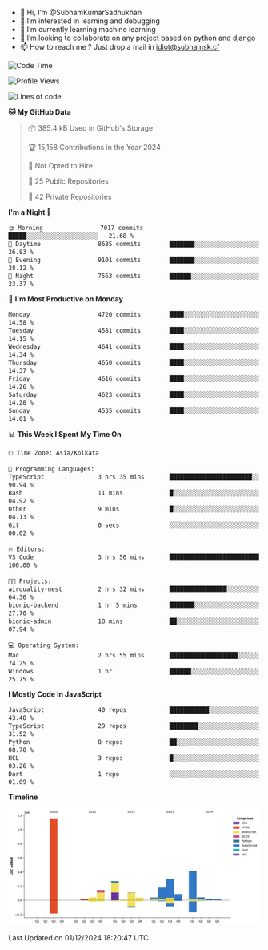 - 👋 Hi, I’m @SubhamKumarSadhukhan
- 👀 I’m interested in learning and debugging
- 🌱 I’m currently learning machine learning
- 💞️ I’m looking to collaborate on any project based on python and django
- 📫 How to reach me ?
      Just drop a mail in idiot@subhamsk.cf

<!---
SubhamKumarSadhukhan/SubhamKumarSadhukhan is a ✨ special ✨ repository because its `README.md` (this file) appears on your GitHub profile.
You can click the Preview link to take a look at your changes.
--->


<!--START_SECTION:waka-->
![Code Time](http://img.shields.io/badge/Code%20Time-2%2C651%20hrs%2048%20mins-blue)

![Profile Views](http://img.shields.io/badge/Profile%20Views-1-blue)

![Lines of code](https://img.shields.io/badge/From%20Hello%20World%20I%27ve%20Written-2.9%20million%20lines%20of%20code-blue)

**🐱 My GitHub Data** 

> 📦 385.4 kB Used in GitHub's Storage 
 > 
> 🏆 15,158 Contributions in the Year 2024
 > 
> 🚫 Not Opted to Hire
 > 
> 📜 25 Public Repositories 
 > 
> 🔑 42 Private Repositories 
 > 
**I'm a Night 🦉** 

```text
🌞 Morning                7017 commits        █████░░░░░░░░░░░░░░░░░░░░   21.68 % 
🌆 Daytime                8685 commits        ███████░░░░░░░░░░░░░░░░░░   26.83 % 
🌃 Evening                9101 commits        ███████░░░░░░░░░░░░░░░░░░   28.12 % 
🌙 Night                  7563 commits        ██████░░░░░░░░░░░░░░░░░░░   23.37 % 
```
📅 **I'm Most Productive on Monday** 

```text
Monday                   4720 commits        ████░░░░░░░░░░░░░░░░░░░░░   14.58 % 
Tuesday                  4581 commits        ████░░░░░░░░░░░░░░░░░░░░░   14.15 % 
Wednesday                4641 commits        ████░░░░░░░░░░░░░░░░░░░░░   14.34 % 
Thursday                 4650 commits        ████░░░░░░░░░░░░░░░░░░░░░   14.37 % 
Friday                   4616 commits        ████░░░░░░░░░░░░░░░░░░░░░   14.26 % 
Saturday                 4623 commits        ████░░░░░░░░░░░░░░░░░░░░░   14.28 % 
Sunday                   4535 commits        ████░░░░░░░░░░░░░░░░░░░░░   14.01 % 
```


📊 **This Week I Spent My Time On** 

```text
🕑︎ Time Zone: Asia/Kolkata

💬 Programming Languages: 
TypeScript               3 hrs 35 mins       ███████████████████████░░   90.94 % 
Bash                     11 mins             █░░░░░░░░░░░░░░░░░░░░░░░░   04.92 % 
Other                    9 mins              █░░░░░░░░░░░░░░░░░░░░░░░░   04.13 % 
Git                      0 secs              ░░░░░░░░░░░░░░░░░░░░░░░░░   00.02 % 

🔥 Editors: 
VS Code                  3 hrs 56 mins       █████████████████████████   100.00 % 

🐱‍💻 Projects: 
airquality-nest          2 hrs 32 mins       ████████████████░░░░░░░░░   64.36 % 
bionic-backend           1 hr 5 mins         ███████░░░░░░░░░░░░░░░░░░   27.70 % 
bionic-admin             18 mins             ██░░░░░░░░░░░░░░░░░░░░░░░   07.94 % 

💻 Operating System: 
Mac                      2 hrs 55 mins       ███████████████████░░░░░░   74.25 % 
Windows                  1 hr                ██████░░░░░░░░░░░░░░░░░░░   25.75 % 
```

**I Mostly Code in JavaScript** 

```text
JavaScript               40 repos            ███████████░░░░░░░░░░░░░░   43.48 % 
TypeScript               29 repos            ████████░░░░░░░░░░░░░░░░░   31.52 % 
Python                   8 repos             ██░░░░░░░░░░░░░░░░░░░░░░░   08.70 % 
HCL                      3 repos             █░░░░░░░░░░░░░░░░░░░░░░░░   03.26 % 
Dart                     1 repo              ░░░░░░░░░░░░░░░░░░░░░░░░░   01.09 % 
```



**Timeline**

![Lines of Code chart](https://raw.githubusercontent.com/SubhamKumarSadhukhan/SubhamKumarSadhukhan/main/assets/bar_graph.png)


 Last Updated on 01/12/2024 18:20:47 UTC
<!--END_SECTION:waka-->
